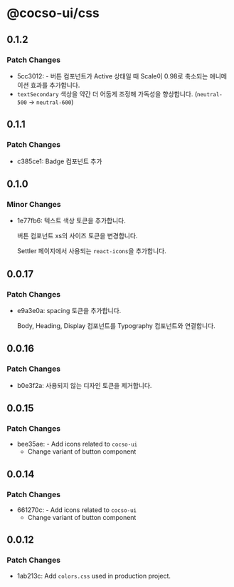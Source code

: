 # @cocso-ui/css

## 0.1.2

### Patch Changes

- 5cc3012: - 버튼 컴포넌트가 Active 상태일 때 Scale이 0.98로 축소되는 애니메이션 효과를 추가합니다.
- `textSecondary` 색상을 약간 더 어둡게 조정해 가독성을 향상합니다. (`neutral-500` → `neutral-600`)

## 0.1.1

### Patch Changes

- c385ce1: Badge 컴포넌트 추가

## 0.1.0

### Minor Changes

- 1e77fb6: 텍스트 색상 토큰을 추가합니다.

  버튼 컴포넌트 xs의 사이즈 토큰을 변경합니다.

  Settler 페이지에서 사용되는 `react-icons`을 추가합니다.

## 0.0.17

### Patch Changes

- e9a3e0a: spacing 토큰을 추가합니다.

  Body, Heading, Display 컴포넌트를 Typography 컴포넌트와 연결합니다.

## 0.0.16

### Patch Changes

- b0e3f2a: 사용되지 않는 디자인 토큰을 제거합니다.

## 0.0.15

### Patch Changes

- bee35ae: - Add icons related to `cocso-ui`
  - Change variant of button component

## 0.0.14

### Patch Changes

- 661270c: - Add icons related to `cocso-ui`
  - Change variant of button component

## 0.0.12

### Patch Changes

- 1ab213c: Add `colors.css` used in production project.
